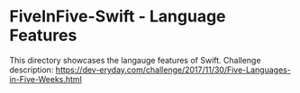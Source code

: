 # FiveInFive-Swift - Language Features
This directory showcases the langauge features of Swift. Challenge description: https://dev-eryday.com/challenge/2017/11/30/Five-Languages-in-Five-Weeks.html
